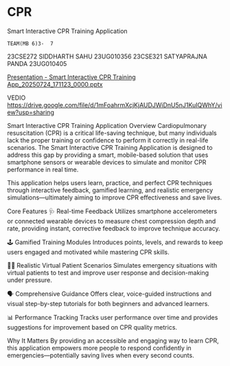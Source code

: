 # CPR
Smart Interactive CPR Training Application

    TEAM(MB 6)3-  7

23CSE272 SIDDHARTH SAHU         23UG010356
23CSE321 SATYAPRAJNA PANDA      23UG010405

[Presentation - Smart Interactive CPR Training App_20250724_171123_0000.pptx](https://github.com/user-attachments/files/21416825/Presentation.-.Smart.Interactive.CPR.Training.App_20250724_171123_0000.pptx)

VEDIO  https://drive.google.com/file/d/1mFoahrmXcjKjAUDJWiDnU5nJ1KuIQWhY/view?usp=sharing


Smart Interactive CPR Training Application
Overview
Cardiopulmonary resuscitation (CPR) is a critical life-saving technique, but many individuals lack the proper training or confidence to perform it correctly in real-life scenarios. The Smart Interactive CPR Training Application is designed to address this gap by providing a smart, mobile-based solution that uses smartphone sensors or wearable devices to simulate and monitor CPR performance in real time.

This application helps users learn, practice, and perfect CPR techniques through interactive feedback, gamified learning, and realistic emergency simulations—ultimately aiming to improve CPR effectiveness and save lives.

Core Features
🩺 Real-time Feedback
Utilizes smartphone accelerometers or connected wearable devices to measure chest compression depth and rate, providing instant, corrective feedback to improve technique accuracy.

🕹️ Gamified Training Modules
Introduces points, levels, and rewards to keep users engaged and motivated while mastering CPR skills.

🧑‍⚕️ Realistic Virtual Patient Scenarios
Simulates emergency situations with virtual patients to test and improve user response and decision-making under pressure.

🗣️ Comprehensive Guidance
Offers clear, voice-guided instructions and visual step-by-step tutorials for both beginners and advanced learners.

📊 Performance Tracking
Tracks user performance over time and provides suggestions for improvement based on CPR quality metrics.

Why It Matters
By providing an accessible and engaging way to learn CPR, this application empowers more people to respond confidently in emergencies—potentially saving lives when every second counts.

